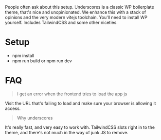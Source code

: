 People often ask about this setup.  Underscores is a classic WP boilerplate theme, that's nice and unopinionated.  We enhance this with a stack of opinions and the very modern vitejs toolchain.  You'll need to install WP yourself.  Includes TailwindCSS and some other niceties.

# Setup

* npm install
* npm run build or npm run dev

# FAQ
> I get an error when the frontend tries to load the app js

Visit the URL that's failing to load and make sure your browser is allowing it access.

> Why underscores

It's really fast, and very easy to work with.  TailwindCSS slots right in to the theme, and there's not much in the way of junk JS to remove.
